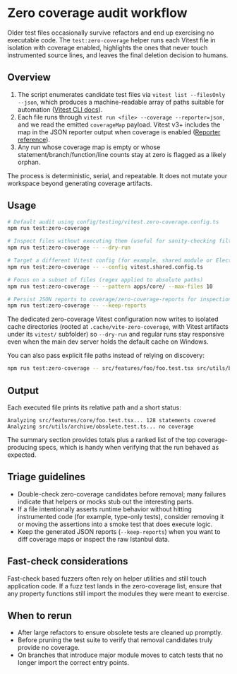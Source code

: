 # Zero coverage audit workflow

Older test files occasionally survive refactors and end up exercising no executable code. The `test:zero-coverage` helper runs each Vitest file in isolation with coverage enabled, highlights the ones that never touch instrumented source lines, and leaves the final deletion decision to humans.

## Overview

1. The script enumerates candidate test files via `vitest list --filesOnly --json`, which produces a machine-readable array of paths suitable for automation ([Vitest CLI docs](https://vitest.dev/guide/cli.html#list)).
2. Each file runs through `vitest run <file> --coverage --reporter=json`, and we read the emitted `coverageMap` payload. Vitest v3+ includes the map in the JSON reporter output when coverage is enabled ([Reporter reference](https://vitest.dev/guide/reporters.html#json-reporter)).
3. Any run whose coverage map is empty or whose statement/branch/function/line counts stay at zero is flagged as a likely orphan.

The process is deterministic, serial, and repeatable. It does not mutate your workspace beyond generating coverage artifacts.

## Usage

```bash
# Default audit using config/testing/vitest.zero-coverage.config.ts
npm run test:zero-coverage

# Inspect files without executing them (useful for sanity-checking filters)
npm run test:zero-coverage -- --dry-run

# Target a different Vitest config (for example, shared module or Electron)
npm run test:zero-coverage -- --config vitest.shared.config.ts

# Focus on a subset of files (regex applied to absolute paths)
npm run test:zero-coverage -- --pattern apps/core/ --max-files 10

# Persist JSON reports to coverage/zero-coverage-reports for inspection
npm run test:zero-coverage -- --keep-reports
```

The dedicated zero-coverage Vitest configuration now writes to isolated cache directories (rooted at `.cache/vite-zero-coverage`, with Vitest artifacts under its `vitest/` subfolder) so `--dry-run` and regular runs stay responsive even when the main dev server holds the default cache on Windows.

You can also pass explicit file paths instead of relying on discovery:

```bash
npm run test:zero-coverage -- src/features/foo/foo.test.tsx src/utils/bar.test.ts
```

## Output

Each executed file prints its relative path and a short status:

```text
Analyzing src/features/core/foo.test.tsx... 128 statements covered
Analyzing src/utils/archive/obsolete.test.ts... no coverage
```

The summary section provides totals plus a ranked list of the top coverage-producing specs, which is handy when verifying that the run behaved as expected.

## Triage guidelines

- Double-check zero-coverage candidates before removal; many failures indicate that helpers or mocks stub out the interesting parts.
- If a file intentionally asserts runtime behavior without hitting instrumented code (for example, type-only tests), consider removing it or moving the assertions into a smoke test that does execute logic.
- Keep the generated JSON reports (`--keep-reports`) when you want to diff coverage maps or inspect the raw Istanbul data.

## Fast-check considerations

Fast-check based fuzzers often rely on helper utilities and still touch application code. If a fuzz test lands in the zero-coverage list, ensure that any property functions still import the modules they were meant to exercise.

## When to rerun

- After large refactors to ensure obsolete tests are cleaned up promptly.
- Before pruning the test suite to verify that removal candidates truly provide no coverage.
- On branches that introduce major module moves to catch tests that no longer import the correct entry points.
